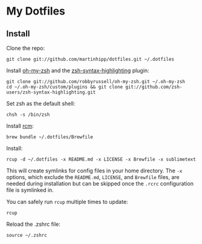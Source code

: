 # My Dotfiles

## Install

Clone the repo:

	git clone git://github.com/martinhipp/dotfiles.git ~/.dotfiles

Install [oh-my-zsh](https://github.com/robbyrussell/oh-my-zsh) and the [zsh-syntax-highlighting](https://github.com/zsh-users/zsh-syntax-highlighting) plugin:

	git clone git://github.com/robbyrussell/oh-my-zsh.git ~/.oh-my-zsh
	cd ~/.oh-my-zsh/custom/plugins && git clone git://github.com/zsh-users/zsh-syntax-highlighting.git

Set zsh as the default shell:

	chsh -s /bin/zsh

Install [rcm](https://github.com/thoughtbot/rcm):

	brew bundle ~/.dotfiles/Brewfile

Install:

	rcup -d ~/.dotfiles -x README.md -x LICENSE -x Brewfile -x sublimetext

This will create symlinks for config files in your home directory. The `-x`
options, which exclude the `README.md`, `LICENSE`, and `Brewfile` files, are
needed during installation but can be skipped once the `.rcrc` configuration
file is symlinked in.

You can safely run `rcup` multiple times to update:

	rcup

Reload the .zshrc file:

	source ~/.zshrc

